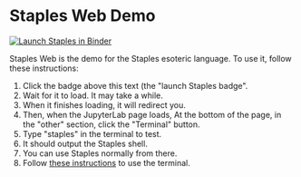 # Staples Web Demo
[![Launch Staples in Binder](https://mybinder.org/badge_logo.svg)](https://mybinder.org/v2/gh/SeafoodStudios/StaplesWeb/HEAD)

Staples Web is the demo for the Staples esoteric language. To use it, follow these instructions:
1. Click the badge above this text (the "launch Staples badge".
2. Wait for it to load. It may take a while.
3. When it finishes loading, it will redirect you.
4. Then, when the JupyterLab page loads, At the bottom of the page, in the "other" section, click the "Terminal" button.
5. Type "staples" in the terminal to test.
6. It should output the Staples shell.
7. You can use Staples normally from there.
8. Follow [these instructions](https://github.com/SeafoodStudios/Staples) to use the terminal.
